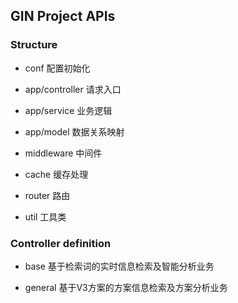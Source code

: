 ## GIN Project APIs

### Structure

- conf
  配置初始化
  
- app/controller
  请求入口
  
- app/service
  业务逻辑
  
- app/model
  数据关系映射

- middleware
  中间件

- cache
  缓存处理

- router
  路由
  
- util
  工具类

### Controller definition

- base
  基于检索词的实时信息检索及智能分析业务

- general
  基于V3方案的方案信息检索及方案分析业务
